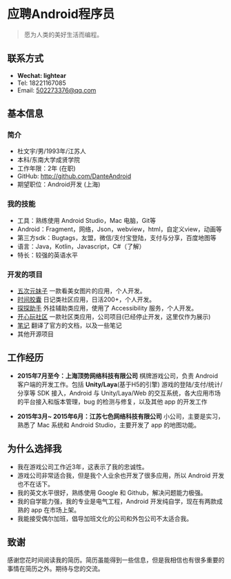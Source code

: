 # 应聘Android程序员


> 愿为人类的美好生活而编程。


## 联系方式
- **Wechat: lightear**
- Tel: 18221167085
- Email: 502273376@qq.com

## 基本信息

### 简介
- 杜文宇/男/1993年/江苏人
- 本科/东南大学成贤学院
- 工作年限：2年 (在职)
- GitHub: http://github.com/DanteAndroid
- 期望职位：Android开发 (上海)

### 我的技能

- 工具：熟练使用 Android Studio，Mac 电脑，Git等
- Android：Fragment，网络，Json，webview，html，自定义view，动画等
- 第三方sdk：Bugtags，友盟，微信/支付宝登陆，支付与分享，百度地图等
- 语言：Java，Kotlin，Javascript，C#（了解）
- 特长：较强的英语水平

### 开发的项目

- [五次元妹子](https://www.coolapk.com/apk/170349) 一款看美女图片的应用，个人开发。
-  [时间胶囊](https://www.coolapk.com/apk/135407) 日记类社区应用，日活200+，个人开发。
- [探探助手](https://www.coolapk.com/apk/167102) 外挂辅助类应用，使用了 Accessibility 服务，个人开发。
- [开心玩社区](https://github.com/DanteAndroid/HappiPlay) 一款社区类应用，公司项目(已经停止开发，这里仅作为展示)
- [笔记](https://github.com/DanteAndroid/TrainingNote) 翻译了官方的文档，以及一些笔记
- 其他开源项目

## 工作经历

- **2015年7月至今：上海顶势网络科技有限公司**
棋牌游戏公司，负责 Android 客户端的开发工作。包括 **Unity/Laya**(基于H5的引擎) 游戏的登陆/支付/统计/分享等 SDK 接入，Android 与 Unity/Laya/Web 的交互系统，各大应用市场的平台接入和版本管理，bug 的检测与修复，以及其他 app 的开发工作

- **2015年3月~ 2015年6月：江苏七色网络科技有限公司**
小公司，主要是实习，熟悉了 Mac 系统和 Android Studio，主要开发了 app 的地图功能。
 
## 为什么选择我

- 我在游戏公司工作近3年，这表示了我的忠诚性。
- 游戏公司非常适合我，但是我个人业余也开发了很多应用，所以 Android 开发也不在话下。
- 我的英文水平很好，熟练使用 Google 和 Github，解决问题能力极强。
- 我的自学能力强，我的专业是电气工程，Android 开发纯自学，现在有两款成熟的 app 在市场上架。
- 我能接受偶尔加班，倡导加班文化的公司和外包公司不太适合我。

## 致谢
感谢您花时间阅读我的简历。简历虽能得到一些信息，但是我相信也有很多重要的事情在简历之外。期待与您的交流。
